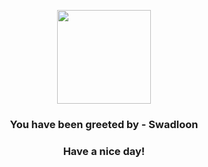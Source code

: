 <p align="center">
            <img src="https://raw.githubusercontent.com/PokeAPI/sprites/master/sprites/pokemon/541.png" width="150" height="150">
          </p>
          <h3 align="center">You have been greeted by - <b>Swadloon</b></h3>
          <h3 align="center">Have a nice day!</h3>
        